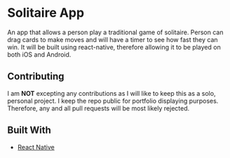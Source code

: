 # Solitaire App #

An app that allows a person play a traditional game of solitaire. Person can drag cards to make moves and will have a timer to see how fast they can win. It will be built using react-native, therefore allowing it to be played on both iOS and Android.

## Contributing ##

I am **NOT** excepting any contributions as I will like to keep this as a solo, personal project. I keep the repo public for portfolio displaying purposes. Therefore, any and all pull requests will be most likely rejected.

## Built With ##

* [React Native](https://reactnative.dev/)